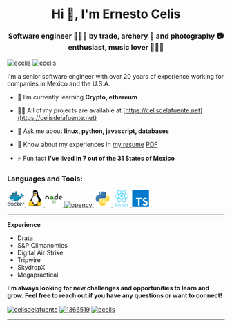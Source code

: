 <h1 align="center">Hi 👋, I'm Ernesto Celis</h1>
<h3 align="center">Software engineer 🧑🏻‍💻 by trade, archery 🏹 and photography 📷 enthusiast, music lover 🪈🎸🎹</h3>

<p>
  <img align="center" src="https://github-readme-stats.vercel.app/api?username=ecelis&show_icons=true&locale=en" alt="ecelis" />
  <img align="center" src="https://github-readme-streak-stats.herokuapp.com/?user=ecelis&" alt="ecelis" />
</p>

I'm a senior software engineer with over 20 years of experience working for companies in Mexico and the U.S.A. 

- 🌱 I’m currently learning **Crypto, ethereum**

- 👨‍💻 All of my projects are available at [https://celisdelafuente.net](https://celisdelafuente.net)

- 💬 Ask me about **linux, python, javascript, databases**

- 📄 Know about my experiences in [my resume](https://docs.google.com/document/d/e/2PACX-1vR5Piq-WvAncO3oKNwawSnhhNn7itGJeJVyYs0nilNGRTiWhm5A8AWBDrZ-h25qUnXHEID21zLoFFd4/pub) [PDF](https://drive.google.com/file/d/12kPbOLAVqK37iJIybvKOqNaVMCKLHXUL/view?usp=sharing)

- ⚡ Fun fact **I've lived in 7 out of the 31 States of Mexico**


<h3 align="left">Languages and Tools:</h3>
<p align="left">
  <a href="https://www.docker.com/" target="_blank" rel="noreferrer"> <img src="https://raw.githubusercontent.com/devicons/devicon/master/icons/docker/docker-original-wordmark.svg" alt="docker" width="40" height="40"/> </a>
  <a href="https://www.linux.org/" target="_blank" rel="noreferrer"> <img src="https://raw.githubusercontent.com/devicons/devicon/master/icons/linux/linux-original.svg" alt="linux" width="40" height="40"/> </a> 
  <a href="https://mariadb.org/" target="_blank" rel="noreferrer"> <a href="https://nodejs.org" target="_blank" rel="noreferrer"> <img src="https://raw.githubusercontent.com/devicons/devicon/master/icons/nodejs/nodejs-original-wordmark.svg" alt="nodejs" width="40" height="40"/> </a> 
    <a href="https://opencv.org/" target="_blank" rel="noreferrer"> <img src="https://www.vectorlogo.zone/logos/opencv/opencv-icon.svg" alt="opencv" width="40" height="40"/> </a> 
    <a href="https://www.python.org" target="_blank" rel="noreferrer"> <img src="https://raw.githubusercontent.com/devicons/devicon/master/icons/python/python-original.svg" alt="python" width="40" height="40"/> </a> 
    <a href="https://reactjs.org/" target="_blank" rel="noreferrer"> <img src="https://raw.githubusercontent.com/devicons/devicon/master/icons/react/react-original-wordmark.svg" alt="react" width="40" height="40"/> </a> 
    <a href="https://www.typescriptlang.org/" target="_blank" rel="noreferrer"> <img src="https://raw.githubusercontent.com/devicons/devicon/master/icons/typescript/typescript-original.svg" alt="typescript" width="40" height="40"/> </a> 
  </p>

****

**Experience**

* Drata
* S&P Climanomics
* Digital Air Strike
* Tripwire
* SkydropX
* Megapractical

**I'm always looking for new challenges and opportunities to learn and grow. Feel free to reach out if you have any questions or want to connect!**

<p align="left">
<a href="https://linkedin.com/in/celisdelafuente" target="blank"><img align="center" src="https://raw.githubusercontent.com/rahuldkjain/github-profile-readme-generator/master/src/images/icons/Social/linked-in-alt.svg" alt="celisdelafuente" height="30" width="40" /></a>
<a href="https://stackoverflow.com/users/1366519" target="blank"><img align="center" src="https://raw.githubusercontent.com/rahuldkjain/github-profile-readme-generator/master/src/images/icons/Social/stack-overflow.svg" alt="1366519" height="30" width="40" /></a>
<a href="https://codesandbox.com/ecelis" target="blank"><img align="center" src="https://raw.githubusercontent.com/rahuldkjain/github-profile-readme-generator/master/src/images/icons/Social/codesandbox.svg" alt="ecelis" height="30" width="40" /></a>
</p>

****
<!--
<p><img align="left" src="https://github-readme-stats.vercel.app/api/top-langs?username=ecelis&show_icons=true&locale=en&layout=compact" alt="ecelis" /></p>

Here are some ideas to get you started:

- 📫 How to reach me **someblind@something.net**

- 📝 I regularly write articles on [https://celisdelafuente.net](https://celisdelafuente.net)
- 🔭 I’m currently working on ...
- 🌱 I’m currently learning ...
- 👯 I’m looking to collaborate on ...
- 🤔 I’m looking for help with ...
- 💬 Ask me about ...
- 📫 How to reach me: ...
- 😄 Pronouns: ...
- ⚡ Fun fact: ...
 <a href="https://developer.mozilla.org/en-US/docs/Web/JavaScript" target="_blank" rel="noreferrer"> <img src="https://raw.githubusercontent.com/devicons/devicon/master/icons/javascript/javascript-original.svg" alt="javascript" width="40" height="40"/> </a>
-->
